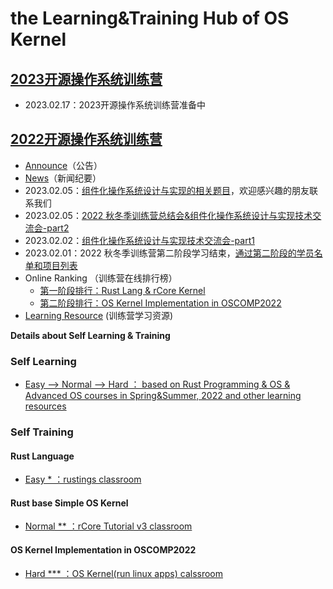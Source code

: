 # the Learning&Training Hub of OS Kernel

## [2023开源操作系统训练营](https://github.com/LearningOS/rust-based-os-comp2023)
- 2023.02.17：2023开源操作系统训练营准备中

## [2022开源操作系统训练营](https://github.com/LearningOS/rust-based-os-comp2023/tree/comp2022)
- [Announce](https://github.com/LearningOS/rust-based-os-comp2022/blob/main/announce.md)（公告）
- [News](https://github.com/LearningOS/rust-based-os-comp2022/blob/main/news.md)（新闻纪要） 
- 2023.02.05：[组件化操作系统设计与实现的相关题目](https://github.com/chyyuu/thoughts/blob/main/task-list.md)，欢迎感兴趣的朋友联系我们
- 2023.02.05：[2022 秋冬季训练营总结会&组件化操作系统设计与实现技术交流会-part2](https://meeting.tencent.com/v2/cloud-record/share?id=b2bd335e-c3fb-4169-8558-7621c71dfb75&from=3&is-single=true)
- 2023.02.02：[组件化操作系统设计与实现技术交流会-part1](https://meeting.tencent.com/v2/cloud-record/share?id=af9f763c-a862-4dd4-9552-7061b1355b0d&from=3)
- 2023.02.01：2022 秋冬季训练营第二阶段学习结束，[通过第二阶段的学员名单和项目列表](stage2-passed.md)
- Online Ranking （训练营在线排行榜）
  - [第一阶段排行：Rust Lang & rCore Kernel](https://learningos.github.io/classroom-grading/)
  - [第二阶段排行：OS Kernel Implementation in OSCOMP2022](https://os-autograding.github.io/classroom-grading-template/)
- [Learning Resource](https://github.com/LearningOS/rust-based-os-comp2022/blob/main/relatedinfo.md) (训练营学习资源)

**Details about Self Learning & Training**

### Self Learning
- [Easy --> Normal  --> Hard ： based on Rust Programming & OS & Advanced OS courses in Spring&Summer, 2022 and other learning resources](https://github.com/LearningOS/rust-based-os-comp2022/blob/main/relatedinfo.md)
 
### Self Training
#### Rust Language
- [Easy * ：rustings classroom](https://github.com/LearningOS/rustlings)
#### Rust base Simple OS Kernel
- [Normal ** ：rCore Tutorial v3 classroom](https://github.com/LearningOS/rust-based-os-comp2022#kernel-labs)
#### OS Kernel Implementation in OSCOMP2022
- [Hard *** ：OS Kernel(run linux apps) calssroom](https://github.com/LearningOS/oscomp-kernel-training)
